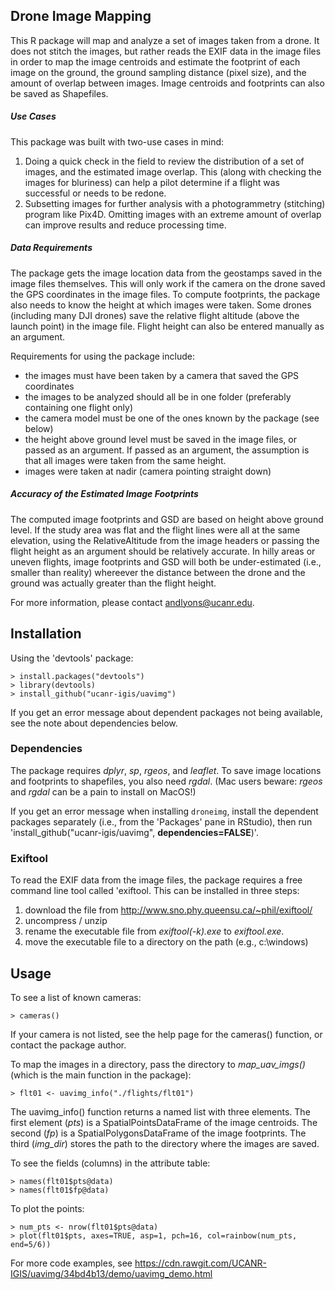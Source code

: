 Drone Image Mapping
----------

This R package will map and analyze a set of images taken from a drone. It does not stitch the images, but rather reads the EXIF data in the image files in order to map the image centroids and estimate the footprint of each image on the ground, the ground sampling distance (pixel size), and the amount of overlap between images. Image centroids and footprints can also be saved as Shapefiles.

##### Use Cases

This package was built with two-use cases in mind:

1. Doing a quick check in the field to review the distribution of a set of images, and the estimated image overlap. This (along with checking the images for bluriness) can help a pilot determine if a flight was successful or needs to be redone.
1. Subsetting images for further analysis with a photogrammetry (stitching) program like Pix4D. Omitting  images with an extreme amount of overlap can improve results and reduce processing time.

##### Data Requirements

The package gets the image location data from the geostamps saved in the image files themselves. This will only work if the camera on the drone saved the GPS coordinates in the image files. To compute  footprints, the package also needs to know the height at which images were taken. Some drones (including many DJI drones) save the relative flight altitude (above the launch point) in the image file. Flight height can also be entered manually as an argument.

Requirements for using the package include:

 - the images must have been taken by a camera that saved the GPS coordinates
 - the images to be analyzed should all be in one folder (preferably containing one flight only)
 - the camera model must be one of the ones known by the package (see below)
 - the height above ground level must be saved in the image files, or passed as an argument. If passed as an argument, the assumption is that all images were taken from the same height.
 - images were taken at nadir (camera pointing straight down)

##### Accuracy of the Estimated Image Footprints

The computed image footprints and GSD are based on height above ground level. If the study area was flat and the flight lines were all at the same elevation, using the RelativeAltitude from the image headers or passing the flight height as an argument should be relatively accurate. In hilly areas or uneven flights, image footprints and GSD will both be under-estimated (i.e., smaller than reality) whereever the distance between the drone and the ground was actually greater than the flight height. 

For more information, please contact andlyons@ucanr.edu.

Installation
---------

Using the 'devtools' package:

    > install.packages("devtools")
    > library(devtools)
    > install_github("ucanr-igis/uavimg")

If you get an error message about dependent packages not being available, see the note about dependencies below.

### Dependencies

The package requires *dplyr*, *sp*, *rgeos*, and *leaflet*. To save image locations and footprints to shapefiles, you also need *rgdal*. (Mac users beware: *rgeos* and *rgdal* can be a pain to install on MacOS!)

If you get an error message when installing `droneimg`,  install the dependent packages separately (i.e., from the 'Packages' pane in RStudio), then run 'install_github("ucanr-igis/uavimg", **dependencies=FALSE**)'. 


### Exiftool

To read the EXIF data from the image files, the package requires a free command line tool called 'exiftool. This can be installed in three steps:

 1. download the file from http://www.sno.phy.queensu.ca/~phil/exiftool/
 1. uncompress / unzip
 1. rename the executable file from *exiftool(-k).exe* to *exiftool.exe*.
 1. move the executable file to a directory on the path (e.g., c:\windows)

Usage
---------

To see a list of known cameras:

	> cameras()

If your camera is not listed, see the help page for the cameras() function, or contact the package author.

To map the images in a directory, pass the directory to *map_uav_imgs()* (which is the main function in the package):

	> flt01 <- uavimg_info("./flights/flt01")

The  uavimg_info() function returns a named list with three elements. The first element (*pts*) is a SpatialPointsDataFrame of the image centroids. The second (*fp*) is a SpatialPolygonsDataFrame of the image footprints. The third (*img_dir*) stores the path to the directory where the images are saved.

To see the fields (columns) in the attribute table:

	> names(flt01$pts@data)
	> names(flt01$fp@data)

To plot the points:

	> num_pts <- nrow(flt01$pts@data)
	> plot(flt01$pts, axes=TRUE, asp=1, pch=16, col=rainbow(num_pts, end=5/6))

For more code examples, see https://cdn.rawgit.com/UCANR-IGIS/uavimg/34bd4b13/demo/uavimg_demo.html



